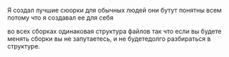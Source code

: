 Я создал лучшие сюорки для обычных людей они бутут понятны всем потому что я создавал ее для себя

во всех сборках одинаковая структура файлов так что если вы будете менять сборки вы не запутаетесь, и не будетедолго разбираться в структуре.
